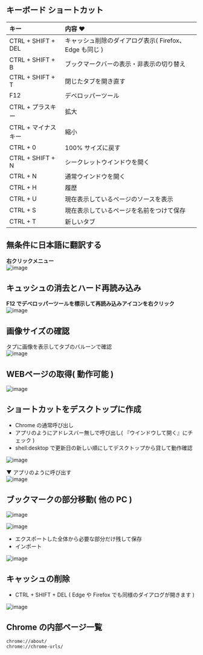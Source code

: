 ## キーボード ショートカット

| キー | 内容 ♥
| :--- | :--- 
| CTRL + SHIFT + DEL | キャッシュ削除のダイアログ表示( Firefox、Edge も同じ )
| CTRL + SHIFT + B | ブックマークバーの表示・非表示の切り替え
| CTRL + SHIFT + T | 閉じたタブを開き直す
| F12 | デベロッパーツール
| CTRL + プラスキー | 拡大
| CTRL + マイナスキー | 縮小
| CTRL + 0 | 100% サイズに戻す
| CTRL + SHIFT + N | シークレットウインドウを開く
| CTRL + N | 通常ウインドウを開く
| CTRL + H | 履歴
| CTRL + U | 現在表示しているページのソースを表示
| CTRL + S | 現在表示しているページを名前をつけて保存
| CTRL + T | 新しいタブ


## 無条件に日本語に翻訳する
**右クリックメニュー**\
![image](https://github.com/winofsql/subject/assets/1501327/77b1cb81-af1a-40b3-920c-43dbe0554e3f)

## キュッシュの消去とハード再読み込み
**F12 でデベロッパーツールを標示して再読み込みアイコンを右クリック**\
![image](https://user-images.githubusercontent.com/1501327/145755997-51b56f44-bc3f-4bbb-8f1e-1059ac89b7d6.png)

## 画像サイズの確認
タプに画像を表示してタブのバルーンで確認\
![image](https://user-images.githubusercontent.com/1501327/145758172-fbb78b11-1ec6-466c-883d-7095bcdeb158.png)

## WEBページの取得( 動作可能 )
![image](https://user-images.githubusercontent.com/1501327/159196113-f689e29b-093a-4086-b3ae-fcece7538620.png)

## ショートカットをデスクトップに作成
- Chrome の通常呼び出し
- アプリのようにアドレスバー無しで呼び出し( 『ウインドウして開く』にチェック )
- shell:desktop で更新日の新しい順にしてデスクトップから貸して動作確認

![image](https://user-images.githubusercontent.com/1501327/159196164-26245e8b-d6aa-4ce4-9956-ae6e012fa248.png)

▼ アプリのように呼び出す\
![image](https://user-images.githubusercontent.com/1501327/159151474-5cd06b5e-2387-4fac-87f2-1daffd68c35a.png)

## ブックマークの部分移動( 他の PC )
![image](https://user-images.githubusercontent.com/1501327/159196804-89582f06-fd8b-486b-aa39-ec6829b02397.png)

![image](https://user-images.githubusercontent.com/1501327/159151598-68dc7517-3415-47b4-87f0-f4060f55a3b3.png)

- エクスポートした全体から必要な部分だけ残して保存
- インポート

![image](https://user-images.githubusercontent.com/1501327/159151794-1f3c948f-e143-4c12-87f5-ec6c2d1bd961.png)


## キャッシュの削除

- CTRL + SHIFT + DEL ( Edge や Firefox でも同様のダイアログが開きます )

![image](https://user-images.githubusercontent.com/1501327/159152522-3d0b96a7-31fc-43f3-917d-2b6b98045a28.png)



## Chrome の内部ページ一覧
```
chrome://about/
chrome://chrome-urls/
```



